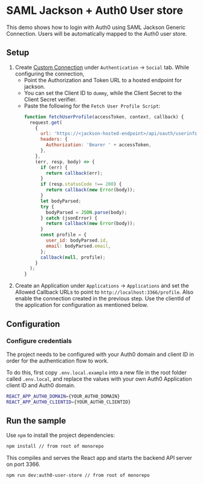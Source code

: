 # SAML Jackson + Auth0 User store

This demo shows how to login with Auth0 using SAML Jackson Generic Connection. Users will be automatically mapped to the Auth0 user store.

## Setup

1. Create [Custom Connection](https://auth0.com/docs/authenticate/identity-providers/social-identity-providers/oauth2) under `Authentication` -> `Social` tab. While configuring the connection,
   - Point the Authorization and Token URL to a hosted endpoint for jackson.
   - You can set the Client ID to `dummy`, while the Client Secret to the Client Secret verifier.
   - Paste the following for the `Fetch User Profile Script`:
     ```javascript
     function fetchUserProfile(accessToken, context, callback) {
       request.get(
         {
           url: 'https://<jackson-hosted-endpoint>/api/oauth/userinfo',
           headers: {
             Authorization: 'Bearer ' + accessToken,
           },
         },
         (err, resp, body) => {
           if (err) {
             return callback(err);
           }
           if (resp.statusCode !== 200) {
             return callback(new Error(body));
           }
           let bodyParsed;
           try {
             bodyParsed = JSON.parse(body);
           } catch (jsonError) {
             return callback(new Error(body));
           }
           const profile = {
             user_id: bodyParsed.id,
             email: bodyParsed.email,
           };
           callback(null, profile);
         }
       );
     }
     ```
2. Create an Application under `Applications` -> `Applications` and set the Allowed Callback URLs to point to `http://localhost:3366/profile`. Also enable the connection created in the previous step. Use the clientId of the application for configuration as mentioned below.

## Configuration

### Configure credentials

The project needs to be configured with your Auth0 domain and client ID in order for the authentication flow to work.

To do this, first copy `.env.local.example` into a new file in the root folder called `.env.local`, and replace the values with your own Auth0 Application client ID and Auth0 domain.

```sh
REACT_APP_AUTH0_DOMAIN={YOUR_AUTH0_DOMAIN}
REACT_APP_AUTH0_CLIENTID={YOUR_AUTH0_CLIENTID}
```

## Run the sample

Use `npm` to install the project dependencies:

```bash
npm install // from root of monorepo
```

This compiles and serves the React app and starts the backend API server on port 3366.

```bash
npm run dev:auth0-user-store // from root of monorepo
```
